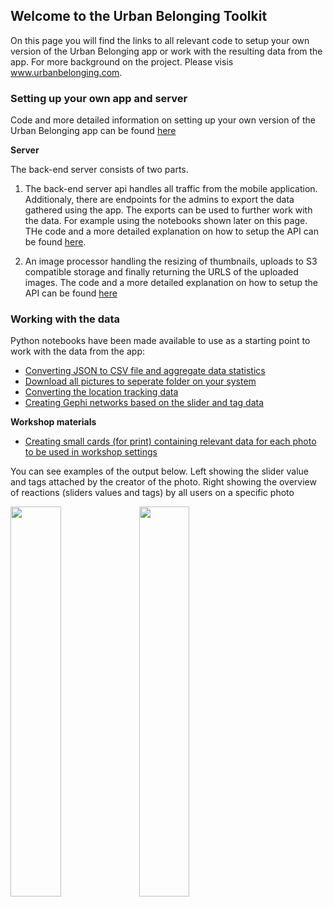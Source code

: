 ## Welcome to the Urban Belonging Toolkit

On this page you will find the links to all relevant code to setup your own version of the Urban Belonging app or work with the resulting data from the app. For more background on the project. Please visis www.urbanbelonging.com.

### Setting up your own app and server
Code and more detailed information on setting up your own version of the Urban Belonging app can be found [here](https://github.com/Urban-Belonging/UrbanBelonging)

**Server**

The back-end server consists of two parts. 
1. The back-end server api handles all traffic from the mobile application. Additionaly, there are endpoints for the admins to export the data gathered using the app. The exports can be used to further work with the data. For example using the notebooks shown later on this page. THe code and a more detailed explanation on how to setup the API can be found [here](https://github.com/Urban-Belonging/urbanbelonging-api). 

2. An image processor handling the resizing of thumbnails, uploads to S3 compatible storage and finally returning the URLS of the uploaded images. The code and a more detailed explanation on how to setup the API can be found [here](https://github.com/Urban-Belonging/urbanbelonging-image-post-processor)


### Working with the data

Python notebooks have been made available to use as a starting point to work with the data from the app:

- [Converting JSON to CSV file and aggregate data statistics](https://github.com/Urban-Belonging/UB-scripts/blob/main/Data%20preperation/convertJsonToCSV.ipynb)
- [Download all pictures to seperate folder on your system](https://github.com/Urban-Belonging/UB-scripts/blob/main/Data%20preperation/photosToFolders.ipynb)
- [Converting the location tracking data](https://github.com/Urban-Belonging/UB-scripts/blob/main/Data%20preperation/convertRouteData.ipynb)
- [Creating Gephi networks based on the slider and tag data](https://github.com/Urban-Belonging/UB-scripts/blob/main/Gephy%20networks/Urban%20Belonging%20networks%2023-09-2021.ipynb)


**Workshop materials**
- [Creating small cards (for print) containing relevant data for each photo to be used in workshop settings](https://github.com/Urban-Belonging/UB-scripts/blob/main/Workshop%20Content/createPhotoCards.ipynb) 

You can see examples of the output below. Left showing the slider value and tags attached by the creator of the photo. Right showing the overview of reactions (sliders values and tags) by all users on a specific photo

<img src="https://raw.githubusercontent.com/Urban-Belonging/UrbanBelongingToolkit/gh-pages/docs/assets/example_1_cards.PNG" width="40%" /> <img src="https://raw.githubusercontent.com/Urban-Belonging/UrbanBelongingToolkit/gh-pages/docs/assets/example_2_cards.PNG" width="40%" />


